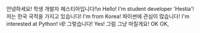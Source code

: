안녕하세요! 학생 개발자 헤스티아입니다!\n
Hello! I'm student developer 'Hestia'!
저는 한국 국적을 가지고 있습니다!
I'm from Korea!
파이썬에 관심이 많습니다!
I'm interested at Python!
네! 그렇습니다!
Yes!
그럼 그냥 마칠게요!
OK OK, 
